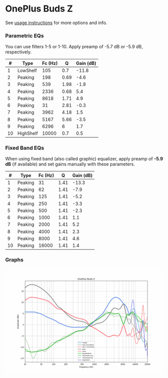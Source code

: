 # OnePlus Buds Z
See [usage instructions](https://github.com/jaakkopasanen/AutoEq#usage) for more options and info.

### Parametric EQs
You can use filters 1-5 or 1-10. Apply preamp of -5.7 dB or -5.9 dB, respectively.

|   # | Type      |   Fc (Hz) |    Q |   Gain (dB) |
|-----|-----------|-----------|------|-------------|
|   1 | LowShelf  |       105 | 0.7  |       -11.8 |
|   2 | Peaking   |       198 | 0.69 |        -4.6 |
|   3 | Peaking   |       539 | 1.98 |        -1.8 |
|   4 | Peaking   |      2336 | 0.68 |         5.4 |
|   5 | Peaking   |      8618 | 1.71 |         4.9 |
|   6 | Peaking   |        31 | 2.81 |        -0.3 |
|   7 | Peaking   |      3962 | 4.18 |         1.5 |
|   8 | Peaking   |      5167 | 5.66 |        -3.5 |
|   9 | Peaking   |      6296 | 6    |         1.7 |
|  10 | HighShelf |     10000 | 0.7  |         0.5 |

### Fixed Band EQs
When using fixed band (also called graphic) equalizer, apply preamp of **-5.9 dB** (if available) and set gains manually with these parameters.

|   # | Type    |   Fc (Hz) |    Q |   Gain (dB) |
|-----|---------|-----------|------|-------------|
|   1 | Peaking |        31 | 1.41 |       -13.3 |
|   2 | Peaking |        62 | 1.41 |        -7.9 |
|   3 | Peaking |       125 | 1.41 |        -5.2 |
|   4 | Peaking |       250 | 1.41 |        -3.3 |
|   5 | Peaking |       500 | 1.41 |        -2.3 |
|   6 | Peaking |      1000 | 1.41 |         1.1 |
|   7 | Peaking |      2000 | 1.41 |         5.2 |
|   8 | Peaking |      4000 | 1.41 |         2.3 |
|   9 | Peaking |      8000 | 1.41 |         4.6 |
|  10 | Peaking |     16000 | 1.41 |         1.4 |

### Graphs
![](./OnePlus%20Buds%20Z.png)
